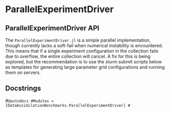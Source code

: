 # ParallelExperimentDriver 

## ParallelExperimentDriver API

The `ParallelExperimentDriver.jl` is a simple parallel implementation, though currently lacks a soft-fail when numerical
instability is encountered.  This means that if a single experiment configuration in the collection fails due to overflow, the entire
collection will cancel.  A fix for this is being explored, but the recommendation is to use the slurm submit
scripts below as templates for generating large parameter grid configurations and running them on servers.

## Docstrings
#```@autodocs
#Modules = [DataAssimilationBenchmarks.ParallelExperimentDriver]
#```
